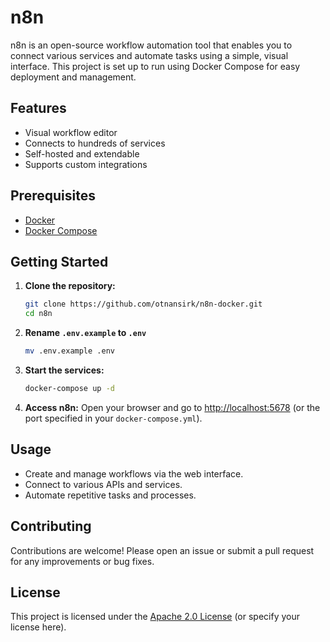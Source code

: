 # n8n

n8n is an open-source workflow automation tool that enables you to connect various services and automate tasks using a simple, visual interface. This project is set up to run using Docker Compose for easy deployment and management.

## Features
- Visual workflow editor
- Connects to hundreds of services
- Self-hosted and extendable
- Supports custom integrations

## Prerequisites
- [Docker](https://www.docker.com/get-started)
- [Docker Compose](https://docs.docker.com/compose/)

## Getting Started

1. **Clone the repository:**
   ```bash
   git clone https://github.com/otnansirk/n8n-docker.git
   cd n8n
   ```

2. **Rename `.env.example` to `.env`**
   ```bash
   mv .env.example .env
   ```

3. **Start the services:**
   ```bash
   docker-compose up -d
   ```

4. **Access n8n:**
   Open your browser and go to [http://localhost:5678](http://localhost:5678) (or the port specified in your `docker-compose.yml`).

## Usage
- Create and manage workflows via the web interface.
- Connect to various APIs and services.
- Automate repetitive tasks and processes.

## Contributing
Contributions are welcome! Please open an issue or submit a pull request for any improvements or bug fixes.

## License
This project is licensed under the [Apache 2.0 License](LICENSE) (or specify your license here).